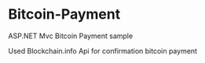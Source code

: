 # Bitcoin-Payment
ASP.NET Mvc Bitcoin Payment sample

Used Blockchain.info Api for confirmation bitcoin payment
